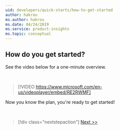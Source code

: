 ```yaml
---
uid: developers/quick-starts/how-to-get-started
author: hakrou
ms.author: hakrou
ms.date: 04/24/2019
ms.service: product-insights
ms.topic: conceptual
---
```


## <a id="how_start"></a>How do you get started? 

See the video below for a one-minute overview.

<br/>

> [!VIDEO https://www.microsoft.com/en-us/videoplayer/embed/RE2RWMF]

Now you know the plan, you're ready to get started!

<br/>

> [!div class="nextstepaction"]
> [Next >>](1_view-signals.md)
